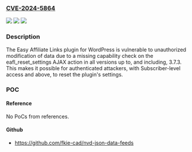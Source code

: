 ### [CVE-2024-5864](https://cve.mitre.org/cgi-bin/cvename.cgi?name=CVE-2024-5864)
![](https://img.shields.io/static/v1?label=Product&message=Easy%20Affiliate%20Links&color=blue)
![](https://img.shields.io/static/v1?label=Version&message=*%3C%3D%203.7.3%20&color=brighgreen)
![](https://img.shields.io/static/v1?label=Vulnerability&message=CWE-862%20Missing%20Authorization&color=brighgreen)

### Description

The Easy Affiliate Links plugin for WordPress is vulnerable to unauthorized modification of data due to a missing capability check on the eafl_reset_settings AJAX action in all versions up to, and including, 3.7.3. This makes it possible for authenticated attackers, with Subscriber-level access and above, to reset the plugin's settings.

### POC

#### Reference
No PoCs from references.

#### Github
- https://github.com/fkie-cad/nvd-json-data-feeds

